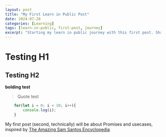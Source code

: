 ```yaml
---
layout: post
title: "My First Learn in Public Post"
date: 2024-07-28
categories: [Learning]
tags: [learn-in-public, first-post, journey]
excerpt: "Starting my learn in public journey with this first post. Sharing my experiences, challenges, and growth in development."
---
```



# Testing H1

## Testing H2

**bolding test**

> Quote test

```js
    for(let i = 0; i < 10; i++){
        console.log(i);
    }
```

My first post (second, technically) will be about Promises and usecases, inspired by [The Amazing Sam Santos Encyclopedia](https://github.com/samsantosb/How-to-Promises)